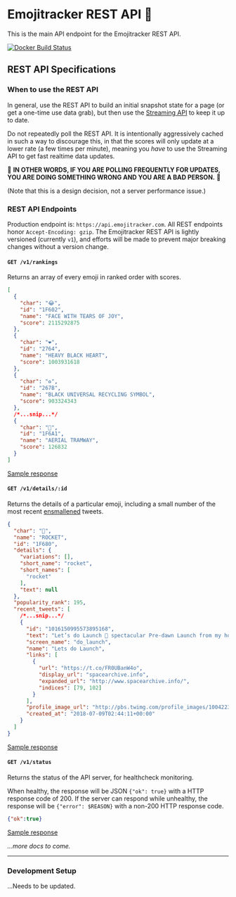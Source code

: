 # Emojitracker REST API :dizzy:

This is the main API endpoint for the Emojitracker REST API.

[![Docker Build Status](https://img.shields.io/docker/build/emojitracker/rest-api.svg?style=flat-square)](https://hub.docker.com/r/emojitracker/rest-api/)

## REST API Specifications

### When to use the REST API

In general, use the REST API to build an initial snapshot state for a page (or
get a one-time use data grab), but then use the [Streaming API][stream-api] to
keep it up to date.

Do not repeatedly poll the REST API.  It is intentionally aggressively cached in
such a way to discourage this, in that the scores will only update at a lower
rate (a few times per minute), meaning you _have_ to use the Streaming API to
get fast realtime data updates.

:rotating_light:
**IN OTHER WORDS, IF YOU ARE POLLING FREQUENTLY FOR UPDATES, YOU ARE DOING
SOMETHING WRONG AND YOU ARE A BAD PERSON.**
:rotating_light:

(Note that this is a design decision, not a server performance issue.)

[stream-api]: https://github.com/emojitracker/emojitrack-streamer-spec

### REST API Endpoints

Production endpoint is: `https://api.emojitracker.com`. All REST endpoints honor
`Accept-Encoding: gzip`. The Emojitracker REST API is lightly versioned
(currently `v1`), and efforts will be made to prevent major breaking changes
without a version change.

#### `GET /v1/rankings`

Returns an array of every emoji in ranked order with scores.

```json
[
  {
    "char": "😂",
    "id": "1F602",
    "name": "FACE WITH TEARS OF JOY",
    "score": 2115292875
  },
  {
    "char": "❤️",
    "id": "2764",
    "name": "HEAVY BLACK HEART",
    "score": 1003931618
  },
  {
    "char": "♻️",
    "id": "267B",
    "name": "BLACK UNIVERSAL RECYCLING SYMBOL",
    "score": 903324343
  },
  /*...snip...*/
  {
    "char": "🚡",
    "id": "1F6A1",
    "name": "AERIAL TRAMWAY",
    "score": 126832
  }
]
```

[Sample response](https://api.emojitracker.com/v1/rankings)



#### `GET /v1/details/:id`

Returns the details of a particular emoji, including a small number of the
most recent [ensmallened](#) tweets.

```json
{
  "char": "🚀",
  "name": "ROCKET",
  "id": "1F680",
  "details": {
    "variations": [],
    "short_name": "rocket",
    "short_names": [
      "rocket"
    ],
    "text": null
  },
  "popularity_rank": 195,
  "recent_tweets": [
    /*...snip...*/
    {
      "id": "1016150995573895168",
      "text": "Let’s do Launch 🚀 spectacular Pre-dawn Launch from my home base Vandenberg AFB https://t.co/FR0UBanW4o",
      "screen_name": "do_launch",
      "name": "Lets do Launch",
      "links": [
        {
          "url": "https://t.co/FR0UBanW4o",
          "display_url": "spacearchive.info",
          "expanded_url": "http://www.spacearchive.info/",
          "indices": [79, 102]
        }
      ],
      "profile_image_url": "http://pbs.twimg.com/profile_images/1004223593033580544/jYKWIYr9_normal.jpg",
      "created_at": "2018-07-09T02:44:11+00:00"
    }
  ]
}
```

[Sample response](https://api.emojitracker.com/v1/details/2665)

#### `GET /v1/status`

Returns the status of the API server, for healthcheck monitoring.

When healthy, the response will be JSON `{"ok": true}` with a HTTP response code of 200.
If the server can respond while unhealthy, the response will be `{"error": $REASON}` with a
non-200 HTTP response code.

```json
{"ok":true}
```

[Sample response](https://api.emojitracker.com/v1/status)

_...more docs to come._

---

### Development Setup

...Needs to be updated.

